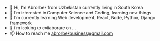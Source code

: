 - 👋 Hi, I’m Abrorbek from Uzbekistan currently living in South Korea
- 👀 I’m interested in Computer Science and Coding, learning new things
- 🌱 I’m currently learning Web development, React, Node, Python, Django framework
- 💞️ I’m looking to collaborate on ...
- 📫 How to reach me abrorbekbusiness@gmail.com

<!---
abrorbek111/abrorbek111 is a ✨ special ✨ repository because its `README.md` (this file) appears on your GitHub profile.
You can click the Preview link to take a look at your changes.
--->
